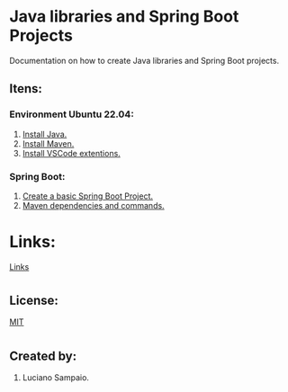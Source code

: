 # Java libraries and Spring Boot Projects

Documentation on how to create Java libraries and Spring Boot projects.

## Itens:

### Environment Ubuntu 22.04:
1. [Install Java.](documentation/java/install.md)
1. [Install Maven.](documentation/maven/install.md)
1. [Install VSCode extentions.](documentation/vscode/index.md)

### Spring Boot:
1. [Create a basic Spring Boot Project.](documentation/spring/project.md)
1. [Maven dependencies and commands.](documentation/maven/pom.md)

<!-- ### Other stuff:
1. [Logs.](docs/logs.md)
1. Lombok.
1. Logs:
    - Trace and Span Id.
    - Actuator.
1. HTTPS:
    - SSL Certificate.
1. Rest:
    - Add headers.
1. Database:
    - PostgreSQL.
    - MapQuery.
1. Security.
    - 2FA. -->

#
# Links:

[Links](docs/links.md "Links")

#
## License:

[MIT](LICENSE "MIT License")

#
## Created by:

1. Luciano Sampaio.